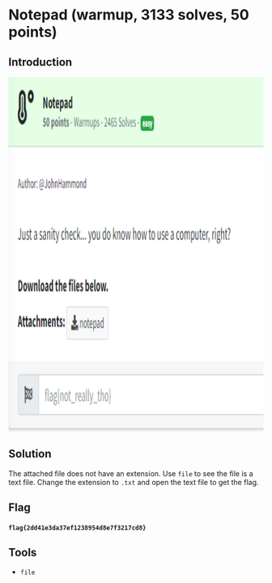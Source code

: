 # Notepad (warmup, 3133 solves, 50 points)

## Introduction

<p align="left">
  <img height=700 img src=./readme_assets/notepad-challenge.PNG/>
</p>

## Solution

The attached file does not have an extension. Use `file` to see the file is a text file. Change the extension to `.txt` and open the text file to get the flag.

## Flag

**`flag{2dd41e3da37ef1238954d8e7f3217cd8}`**

## Tools

- `file`



